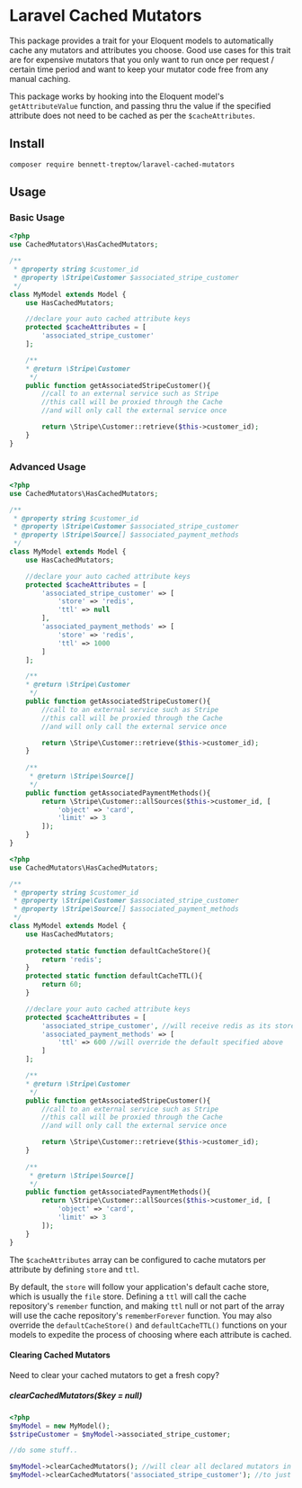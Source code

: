 # Laravel Cached Mutators

This package provides a trait for your Eloquent models to automatically cache any mutators and attributes you choose. Good use cases for this trait are for expensive mutators that you only want to run once per request / certain time period and want to keep your mutator code free from any manual caching.

This package works by hooking into the Eloquent model's `getAttributeValue` function, and passing thru the value if the specified attribute does not need to be cached as per the `$cacheAttributes`.

## Install

`composer require bennett-treptow/laravel-cached-mutators`

## Usage

### Basic Usage

```php
<?php
use CachedMutators\HasCachedMutators;

/**
 * @property string $customer_id
 * @property \Stripe\Customer $associated_stripe_customer
 */
class MyModel extends Model {
    use HasCachedMutators;

    //declare your auto cached attribute keys
    protected $cacheAttributes = [
        'associated_stripe_customer'
    ];

    /**
    * @return \Stripe\Customer
     */
    public function getAssociatedStripeCustomer(){
        //call to an external service such as Stripe
        //this call will be proxied through the Cache
        //and will only call the external service once

        return \Stripe\Customer::retrieve($this->customer_id);
    }  
}
```

### Advanced Usage

```php
<?php
use CachedMutators\HasCachedMutators;

/**
 * @property string $customer_id
 * @property \Stripe\Customer $associated_stripe_customer
 * @property \Stripe\Source[] $associated_payment_methods
 */
class MyModel extends Model {
    use HasCachedMutators;

    //declare your auto cached attribute keys
    protected $cacheAttributes = [
        'associated_stripe_customer' => [
            'store' => 'redis',
            'ttl' => null
        ],
        'associated_payment_methods' => [
            'store' => 'redis',
            'ttl' => 1000
        ]
    ];

    /**
    * @return \Stripe\Customer
     */
    public function getAssociatedStripeCustomer(){
        //call to an external service such as Stripe
        //this call will be proxied through the Cache
        //and will only call the external service once

        return \Stripe\Customer::retrieve($this->customer_id);
    }  
    
    /** 
     * @return \Stripe\Source[]
     */
    public function getAssociatedPaymentMethods(){
        return \Stripe\Customer::allSources($this->customer_id, [
            'object' => 'card', 
            'limit' => 3
        ]);
    }
}
```

```php
<?php
use CachedMutators\HasCachedMutators;

/**
 * @property string $customer_id
 * @property \Stripe\Customer $associated_stripe_customer
 * @property \Stripe\Source[] $associated_payment_methods
 */
class MyModel extends Model {
    use HasCachedMutators;
    
    protected static function defaultCacheStore(){
        return 'redis';
    }
    protected static function defaultCacheTTL(){
        return 60;
    }

    //declare your auto cached attribute keys
    protected $cacheAttributes = [
        'associated_stripe_customer', //will receive redis as its store and ttl of 60
        'associated_payment_methods' => [
            'ttl' => 600 //will override the default specified above
        ]
    ];

    /**
    * @return \Stripe\Customer
     */
    public function getAssociatedStripeCustomer(){
        //call to an external service such as Stripe
        //this call will be proxied through the Cache
        //and will only call the external service once

        return \Stripe\Customer::retrieve($this->customer_id);
    }  
    
    /** 
     * @return \Stripe\Source[]
     */
    public function getAssociatedPaymentMethods(){
        return \Stripe\Customer::allSources($this->customer_id, [
            'object' => 'card', 
            'limit' => 3
        ]);
    }
}
```

The `$cacheAttributes` array can be configured to cache mutators per attribute by defining `store` and `ttl`. 

By default, the `store` will follow your application's default cache store, which is usually the `file` store.
Defining a `ttl` will call the cache repository's `remember` function, and making `ttl` null or not part of the array will use the cache repository's `rememberForever` function.
You may also override the `defaultCacheStore()` and `defaultCacheTTL()` functions on your models to expedite the process of choosing where each attribute is cached.

#### Clearing Cached Mutators
Need to clear your cached mutators to get a fresh copy?

##### clearCachedMutators($key = null)
```php
<?php
$myModel = new MyModel();
$stripeCustomer = $myModel->associated_stripe_customer;

//do some stuff..

$myModel->clearCachedMutators(); //will clear all declared mutators in $cacheAttributes
$myModel->clearCachedMutators('associated_stripe_customer'); //to just clear one key
```